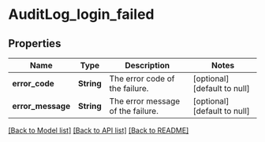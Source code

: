 # AuditLog_login_failed
## Properties

| Name | Type | Description | Notes |
|------------ | ------------- | ------------- | -------------|
| **error\_code** | **String** | The error code of the failure. | [optional] [default to null] |
| **error\_message** | **String** | The error message of the failure. | [optional] [default to null] |

[[Back to Model list]](../README.md#documentation-for-models) [[Back to API list]](../README.md#documentation-for-api-endpoints) [[Back to README]](../README.md)

